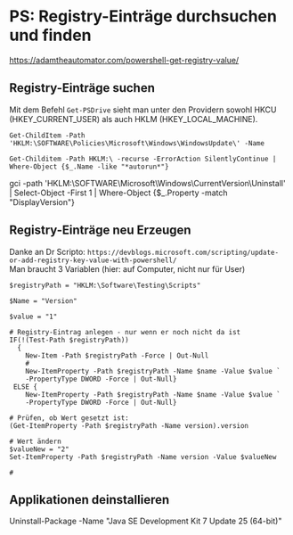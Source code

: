 # PS: Registry-Einträge durchsuchen und finden


https://adamtheautomator.com/powershell-get-registry-value/

## Registry-Einträge suchen

Mit dem Befehl `Get-PSDrive` sieht man unter den Providern sowohl HKCU (HKEY_CURRENT_USER) als auch HKLM (HKEY_LOCAL_MACHINE).

`Get-ChildItem -Path 'HKLM:\SOFTWARE\Policies\Microsoft\Windows\WindowsUpdate\' -Name`

`Get-Childitem -Path HKLM:\ -recurse -ErrorAction SilentlyContinue | Where-Object {$_.Name -like "*autorun*"}`


gci -path 'HKLM:\SOFTWARE\Microsoft\Windows\CurrentVersion\Uninstall' | Select-Object -First 1 | Where-Object {$_.Property -match "DisplayVersion"}

## Registry-Einträge neu Erzeugen
Danke an Dr Scripto: `https://devblogs.microsoft.com/scripting/update-or-add-registry-key-value-with-powershell/`  
Man braucht 3 Variablen (hier: auf Computer, nicht nur für User)  
```
$registryPath = "HKLM:\Software\Testing\Scripts"

$Name = "Version"

$value = "1"

# Registry-Eintrag anlegen - nur wenn er noch nicht da ist
IF(!(Test-Path $registryPath))
  {
    New-Item -Path $registryPath -Force | Out-Null
    #  
    New-ItemProperty -Path $registryPath -Name $name -Value $value `
    -PropertyType DWORD -Force | Out-Null}
 ELSE {
    New-ItemProperty -Path $registryPath -Name $name -Value $value `
    -PropertyType DWORD -Force | Out-Null}

# Prüfen, ob Wert gesetzt ist:
(Get-ItemProperty -Path $registryPath -Name version).version

# Wert ändern
$valueNew = "2"
Set-ItemProperty -Path $registryPath -Name version -Value $valueNew

#
```

## Applikationen deinstallieren

Uninstall-Package -Name "Java SE Development Kit 7 Update 25 (64-bit)"
